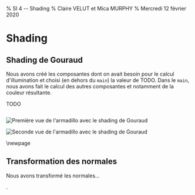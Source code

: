 % SI 4 -- Shading
% Claire VELUT et Mica MURPHY
% Mercredi 12 février 2020

# Shading

## Shading de Gouraud

Nous avons créé les composantes dont on avait besoin pour le calcul d'illumination et choisi (en dehors du `main`) la valeur de TODO. Dans le `main`, nous avons fait le calcul des autres composantes et notamment de la couleur résultante.

TODO
```text
```

![Première vue de l'armadillo avec le shading de Gouraud](img/gouraud1.png)

![Seconde vue de l'armadillo avec le shading de Gouraud](img/gouraud2.png)

\newpage

## Transformation des normales

Nous avons transformé les normales...

.
